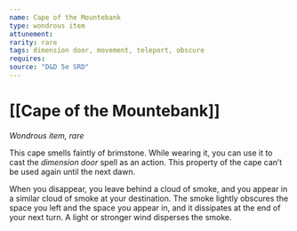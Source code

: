```yaml
---
name: Cape of the Mountebank
type: wondrous item
attunement: 
rarity: rare
tags: dimension door, movement, teleport, obscure
requires: 
source: "D&D 5e SRD"
---
```

# [[Cape of the Mountebank]]

*Wondrous item, rare*

This cape smells faintly of brimstone. While wearing it, you can use it to cast the *dimension door* spell as an action. This property of the cape can’t be used again until the next dawn.

When you disappear, you leave behind a cloud of smoke, and you appear in a similar cloud of smoke at your destination. The smoke lightly obscures the space you left and the space you appear in, and it dissipates at the end of your next turn. A light or stronger wind disperses the smoke.